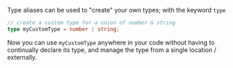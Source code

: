 Type aliases can be used to "create" your own types; with the keyword `type`

```ts
// create a custom type for a union of number & string
type myCustomType = number | string;
```

Now you can use `myCustomType` anywhere in your code without having to continually declare its type, and manage the type from a single location / externally.